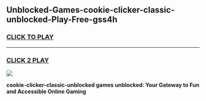 
## Unblocked-Games-cookie-clicker-classic-unblocked-Play-Free-gss4h
<h3>
<a href="https://premium76.site?title=cookie-clicker-classic-unblocked&ref=18A1">CLICK TO PLAY</a></h3>
<hr>

<h3>
<a href="https://premium76.site?title=cookie-clicker-classic-unblocked&ref=18A1">CLICK 2 PLAY</a>
  
</h3>

<a href="https://premium76.site?title=cookie-clicker-classic-unblocked&ref=18A1"><img src="https://clearcache.store/games.png"></a>


**cookie-clicker-classic-unblocked games unblocked: Your Gateway to Fun and Accessible Online Gaming**
